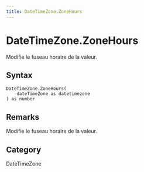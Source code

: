 ```yaml
---
title: DateTimeZone.ZoneHours
---
```


# DateTimeZone.ZoneHours


Modifie le fuseau horaire de la valeur.


## Syntax

```powerquery
DateTimeZone.ZoneHours(
    dateTimeZone as datetimezone
) as number
```


## Remarks

Modifie le fuseau horaire de la valeur.



## Category
DateTimeZone
